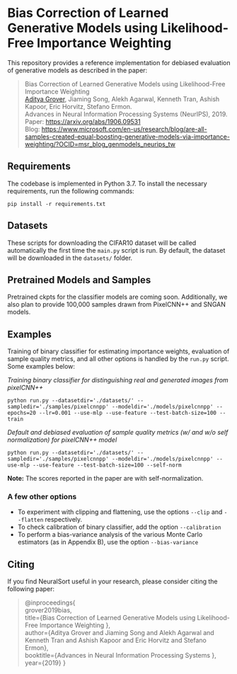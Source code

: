 # Bias Correction of Learned Generative Models using Likelihood-Free Importance Weighting

This repository provides a reference implementation for debiased evaluation of generative models as described in the paper:

> Bias Correction of Learned Generative Models using Likelihood-Free Importance Weighting  
> [Aditya Grover](https://aditya-grover.github.io), Jiaming Song, Alekh Agarwal, Kenneth Tran, Ashish Kapoor, Eric Horvitz, Stefano Ermon.  
> Advances in Neural Information Processing Systems (NeurIPS), 2019.  
> Paper: https://arxiv.org/abs/1906.09531  
> Blog: https://www.microsoft.com/en-us/research/blog/are-all-samples-created-equal-boosting-generative-models-via-importance-weighting/?OCID=msr_blog_genmodels_neurips_tw

## Requirements

The codebase is implemented in Python 3.7. To install the necessary requirements, run the following commands:

```
pip install -r requirements.txt
```

## Datasets

These scripts for downloading the CIFAR10 dataset will be called automatically the first time the `main.py` script is run. By default, the dataset will be downloaded in the `datasets/` folder. 

## Pretrained Models and Samples

Pretrained ckpts for the classifier models are coming soon. Additionally, we also plan to provide 100,000 samples drawn from PixelCNN++ and SNGAN models.

## Examples

Training of binary classifier for estimating importance weights, evaluation of sample quality metrics, and all other options is handled by the `run.py` script. Some examples below:


_Training binary classifier for distinguishing real and generated images from pixelCNN++_

```
python run.py --datasetdir='./datasets/' --sampledir='./samples/pixelcnnpp' --modeldir='./models/pixelcnnpp' --epochs=20 --lr=0.001 --use-mlp --use-feature --test-batch-size=100 --train
```

_Default and debiased evaluation of sample quality metrics (w/ and w/o self normalization) for pixelCNN++ model_


```
python run.py --datasetdir='./datasets/' --sampledir='./samples/pixelcnnpp' --modeldir='./models/pixelcnnpp' --use-mlp --use-feature --test-batch-size=100 --self-norm
```

**Note:** The scores reported in the paper are with self-normalization.


### A few other options

* To experiment with clipping and flattening, use the options `--clip` and `--flatten` respectively.
* To check calibration of binary classifier, add the option `--calibration`
* To perform a bias-variance analysis of the various Monte Carlo estimators (as in Appendix B), use the option `--bias-variance`


## Citing

If you find NeuralSort useful in your research, please consider citing the following paper:

> @inproceedings{   
> grover2019bias,   
> title={Bias Correction of Learned Generative Models using Likelihood-Free Importance Weighting },  
> author={Aditya Grover and Jiaming Song and Alekh Agarwal and Kenneth Tran and Ashish Kapoor and Eric Horvitz and Stefano Ermon},  
> booktitle={Advances in Neural Information Processing Systems },  
> year={2019} 
> }
